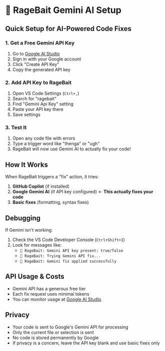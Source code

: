 # 🤖 RageBait Gemini AI Setup

## Quick Setup for AI-Powered Code Fixes

### 1. Get a Free Gemini API Key
1. Go to [Google AI Studio](https://makersuite.google.com/app/apikey)
2. Sign in with your Google account
3. Click "Create API Key"
4. Copy the generated API key

### 2. Add API Key to RageBait
1. Open VS Code Settings (`Ctrl+,`)
2. Search for "ragebait"
3. Find "Gemini Api Key" setting
4. Paste your API key there
5. Save settings

### 3. Test It
1. Open any code file with errors
2. Type a trigger word like "thenga" or "ugh"
3. RageBait will now use Gemini AI to actually fix your code!

## How It Works

When RageBait triggers a "fix" action, it tries:
1. **GitHub Copilot** (if installed)
2. **Google Gemini AI** (if API key configured) ← **This actually fixes your code**
3. **Basic fixes** (formatting, syntax fixes)

## Debugging

If Gemini isn't working:
1. Check the VS Code Developer Console (`Ctrl+Shift+I`)
2. Look for messages like:
   - `🔧 RageBait: Gemini API key present: true/false`
   - `🔧 RageBait: Trying Gemini API fix...`
   - `🔧 RageBait: Gemini fix applied successfully`

## API Usage & Costs

- Gemini API has a generous free tier
- Each fix request uses minimal tokens
- You can monitor usage at [Google AI Studio](https://makersuite.google.com/)

## Privacy

- Your code is sent to Google's Gemini API for processing
- Only the current file or selection is sent
- No code is stored permanently by Google
- If privacy is a concern, leave the API key blank and use basic fixes only

